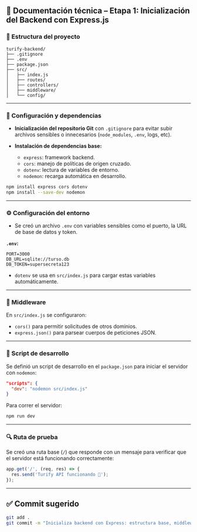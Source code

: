 ## 📄 Documentación técnica – Etapa 1: Inicialización del Backend con Express.js

### 📁 Estructura del proyecto

```
turify-backend/
├── .gitignore
├── .env
├── package.json
├── src/
│   ├── index.js
│   ├── routes/
│   ├── controllers/
│   ├── middleware/
│   └── config/
```

---

### 🔧 Configuración y dependencias

* **Inicialización del repositorio Git** con `.gitignore` para evitar subir archivos sensibles o innecesarios (`node_modules`, `.env`, logs, etc).
* **Instalación de dependencias base:**

  * `express`: framework backend.
  * `cors`: manejo de políticas de origen cruzado.
  * `dotenv`: lectura de variables de entorno.
  * `nodemon`: recarga automática en desarrollo.

```bash
npm install express cors dotenv
npm install --save-dev nodemon
```

---

### ⚙️ Configuración del entorno

* Se creó un archivo `.env` con variables sensibles como el puerto, la URL de base de datos y token.

**`.env`:**

```
PORT=3000
DB_URL=sqlite://turso.db
DB_TOKEN=supersecreta123
```

* `dotenv` se usa en `src/index.js` para cargar estas variables automáticamente.

---

### 🧩 Middleware

En `src/index.js` se configuraron:

* `cors()` para permitir solicitudes de otros dominios.
* `express.json()` para parsear cuerpos de peticiones JSON.

---

### 🚀 Script de desarrollo

Se definió un script de desarrollo en el `package.json` para iniciar el servidor con `nodemon`:

```json
"scripts": {
  "dev": "nodemon src/index.js"
}
```

Para correr el servidor:

```bash
npm run dev
```

---

### 🔍 Ruta de prueba

Se creó una ruta base (`/`) que responde con un mensaje para verificar que el servidor está funcionando correctamente:

```js
app.get('/', (req, res) => {
  res.send('Turify API funcionando 🚀');
});
```

---

## ✅ Commit sugerido

```bash
git add .
git commit -m "Inicializa backend con Express: estructura base, middlewares, .env, script de desarrollo y ruta de prueba"
```